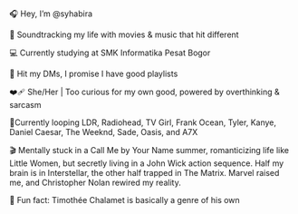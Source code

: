 🎧 Hey, I’m @syhabira

🎸 Soundtracking my life with movies & music that hit different

💻 Currently studying at SMK Informatika Pesat Bogor

📩 Hit my DMs, I promise I have good playlists

❤️‍🩹 She/Her | Too curious for my own good, powered by overthinking & sarcasm

🎵Currently looping LDR, Radiohead, TV Girl, Frank Ocean, Tyler, Kanye, Daniel Caesar, The Weeknd, Sade, Oasis, and A7X

🎬 Mentally stuck in a Call Me by Your Name summer, romanticizing life like Little Women, but secretly living in a John Wick action sequence. Half my brain is in Interstellar, the other half trapped in The Matrix. Marvel raised me, and Christopher Nolan rewired my reality.

🍿 Fun fact: Timothée Chalamet is basically a genre of his own

